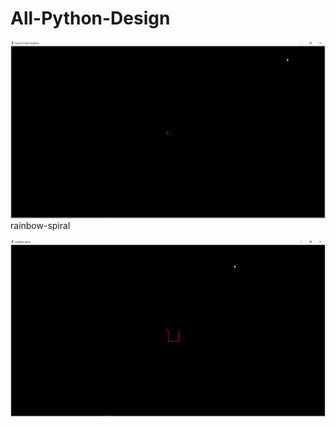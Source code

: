 # All-Python-Design
![Alt Text](rainbow-benzene.gif)
rainbow-spiral

![Alt Text](rainbow-spiral.gif)
